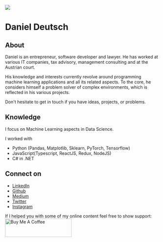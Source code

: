 ![](https://media-exp1.licdn.com/dms/image/C4E16AQH3b3WOuLxXyA/profile-displaybackgroundimage-shrink_350_1400/0?e=1605744000&v=beta&t=76O-rTpf7DYI8QQlmhU_rWIN6fhAUIh-QlVF5az1gUM)

# Daniel Deutsch

## About
Daniel is an entrepreneur, software developer and lawyer. He has worked at various IT companies, tax advisory, management consulting and at the Austrian court. 

His knowledge and interests currently revolve around programming machine learning applications and all its related aspects. To the core, he considers himself a problem solver of complex environments, which is reflected in his various projects.

Don't hesitate to get in touch if you have ideas, projects, or problems.


## Knowledge

I focus on Machine Learning aspects in Data Science. 

I worked with
- Python (Pandas, Matplotlib, Sklearn, PyTorch, Tensorflow)
- JavaScript(Typescript, ReactJS, Redux, NodeJS)
- C# in .NET

## Connect on
- [LinkedIn](https://www.linkedin.com/in/createdd)
- [Github](https://github.com/Createdd)
- [Medium](https://medium.com/@createdd)
- [Twitter](https://twitter.com/_createdd)
- [Instagram](https://www.instagram.com/create.dd/)


If I helped you with some of my online content feel free to show support:
<a href="https://www.buymeacoffee.com/createdd" target="_blank"><img src="https://cdn.buymeacoffee.com/buttons/v2/default-white.png" alt="Buy Me A Coffee" style="height: 60px !important;width: 217px !important;" ></a>
